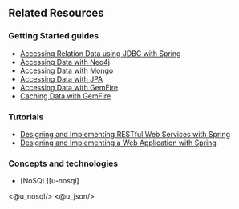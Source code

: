 ## Related Resources

### Getting Started guides

* [Accessing Relation Data using JDBC with Spring][gs-relational-data-access]
* [Accessing Data with Neo4j][gs-accessing-data-neo4j]
* [Accessing Data with Mongo][gs-accessing-data-mongo]
* [Accessing Data with JPA][gs-accessing-data-jpa]
* [Accessing Data with GemFire][gs-accessing-data-gemfire]
* [Caching Data with GemFire][gs-caching-gemfire]

[gs-relational-data-access]: /guides/gs/relational-data-access
[gs-accessing-data-neo4j]: /guides/gs/accessing-data-neo4j
[gs-accessing-data-mongo]: /guides/gs/accessing-data-mongo
[gs-accessing-data-jpa]: /guides/gs/accessing-data-jpa
[gs-accessing-data-gemfire]: /guides/gs/accessing-data-gemfire
[gs-caching-gemfire]: /guides/gs/caching-gemfire

### Tutorials

* [Designing and Implementing RESTful Web Services with Spring][tut-rest]
* [Designing and Implementing a Web Application with Spring][tut-web]

[tut-rest]: /guides/tutorials/rest
[tut-web]: /guides/tutorials/web

### Concepts and technologies

* [NoSQL][u-nosql]

<@u_nosql/>
<@u_json/>
